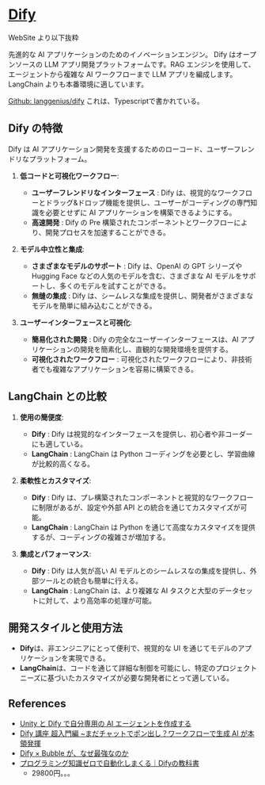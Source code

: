 # [Dify](https://dify.ai/)

WebSite より以下抜粋

先進的な AI アプリケーションのためのイノベーションエンジン。
Dify はオープンソースの LLM アプリ開発プラットフォームです。RAG エンジンを使用して、エージェントから複雑な AI ワークフローまで LLM アプリを編成します。
LangChain よりも本番環境に適しています。

[Github: langgenius/dify](https://github.com/langgenius/dify)
これは、Typescriptで書かれている。

## **Dify の特徴**

Dify は AI アプリケーション開発を支援するためのローコード、ユーザーフレンドリなプラットフォーム。

1. **低コードと可視化ワークフロー**:

   - **ユーザーフレンドリなインターフェース** : Dify は、視覚的なワークフローとドラッグ&ドロップ機能を提供し、ユーザーがコーディングの専門知識を必要とせずに AI アプリケーションを構築できるようにする。
   - **高速開発** : Dify の Pre 構築されたコンポーネントとワークフローにより、開発プロセスを加速することができる。

2. **モデル中立性と集成**:

   - **さまざまなモデルのサポート** : Dify は、OpenAI の GPT シリーズや Hugging Face などの人気のモデルを含む、さまざまな AI モデルをサポートし、多くのモデルを試すことができる。
   - **無缝の集成** : Dify は、シームレスな集成を提供し、開発者がさまざまなモデルを簡単に組み込むことができる。

3. **ユーザーインターフェースと可視化**:
   - **簡易化された開発** : Dify の完全なユーザーインターフェースは、AI アプリケーションの開発を簡素化し、直観的な開発環境を提供する。
   - **可視化されたワークフロー** : 可視化されたワークフローにより、非技術者でも複雑なアプリケーションを容易に構築できる。

## **LangChain との比較**

1. **使用の簡便度**:

   - **Dify** : Dify は視覚的なインターフェースを提供し、初心者や非コーダーにも適している。
   - **LangChain** : LangChain は Python コーディングを必要とし、学習曲線が比較的高くなる。

2. **柔軟性とカスタマイズ**:

   - **Dify** : Dify は、プレ構築されたコンポーネントと視覚的なワークフローに制限があるが、設定や外部 API との統合を通じてカスタマイズが可能。
   - **LangChain** : LangChain は Python を通じて高度なカスタマイズを提供するが、コーディングの複雑さが増加する。

3. **集成とパフォーマンス**:
   - **Dify** : Dify は人気が高い AI モデルとのシームレスなの集成を提供し、外部ツールとの統合も簡単に行える。
   - **LangChain** : LangChain は、より複雑な AI タスクと大型のデータセットに対して、より高効率の処理が可能。

## **開発スタイルと使用方法**

- **Dify**は、非エンジニアにとって便利で、視覚的な UI を通じてモデルのアプリケーションを実現できる。
- **LangChain**は、コードを通じて詳細な制御を可能にし、特定のプロジェクトニーズに基づいたカスタマイズが必要な開発者にとって適している。

## References

- [Unity と Dify で自分専用の AI エージェントを作成する](https://creators.bengo4.com/entry/2024/12/20/000000)
- [Dify 講座 超入門編 ~まだチャットでポン出し？ワークフローで生成 AI が本領発揮](https://engineering.reiwatravel.co.jp/blog/Advent-Calendar-20241225)
- [Dify × Bubble が、なぜ最強なのか](https://note.com/small_biz_lab/n/na7038c21e0c8)
- [プログラミング知識ゼロで自動化しまくる｜Difyの教科書](https://tips.jp/u/sora19ai/a/Dify)
  - 29800円。。。
